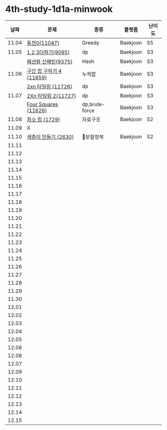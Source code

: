 # 4th-study-1d1a-minwook

| 날짜    | 문제   | 종류  | 플랫폼 | 난이도 |
|---------|--------|-------|--------|--------|
| 11.04 | [동전0(11047)](https://www.acmicpc.net/problem/11047) | Greedy | Baekjoon | S5 |
| 11.05 | [1,2,3더하기(9095)](https://www.acmicpc.net/problem/9095) | dp | Baekjoon | S3 |
|       | [패션왕 신해빈(9375)](https://www.acmicpc.net/problem/9375) | Hash | Baekjoon | S3 |
| 11.06 | [구간 합 구하기 4 (11659)](https://www.acmicpc.net/problem/11659) | 누적합 | Baekjoon | S3 |
|       | [2xn 타일링 (11726)](https://www.acmicpc.net/problem/11659) | dp | Baekjoon | S3 |
| 11.07 | [2Xn 타일링 2(11727)](https://www.acmicpc.net/problem/11727) | dp | Baekjoon | S3 |
|       | [Four Squares (11626)](https://www.acmicpc.net/problem/11626) | dp,brute-force | Baekjoon | S3 |
| 11.08 | [최소 힙 (1729)](https://www.acmicpc.net/problem/1729) | 자료구조 | Baekjoon | S2 |
| 11.09 | X |  |  |  |
| 11.10 | [색종이 만들기 (2630)](https://www.acmicpc.net/problem/2630) | 분할정복 | Baekjoon | S2 |
| 11.11 |  |  |  |  |
| 11.12 |  |  |  |  |
| 11.13 |  |  |  |  |
| 11.14 |  |  |  |  |
| 11.15 |  |  |  |  |
| 11.16 |  |  |  |  |
| 11.17 |  |  |  |  |
| 11.18 |  |  |  |  |
| 11.19 |  |  |  |  |
| 11.20 |  |  |  |  |
| 11.21 |  |  |  |  |
| 11.22 |  |  |  |  |
| 11.23 |  |  |  |  |
| 11.24 |  |  |  |  |
| 11.25 |  |  |  |  |
| 11.26 |  |  |  |  |
| 11.27 |  |  |  |  |
| 11.28 |  |  |  |  |
| 11.29 |  |  |  |  |
| 11.30 |  |  |  |  |
| 12.01 |  |  |  |  |
| 12.02 |  |  |  |  |
| 12.03 |  |  |  |  |
| 12.04 |  |  |  |  |
| 12.05 |  |  |  |  |
| 12.06 |  |  |  |  |
| 12.06 |  |  |  |  |
| 12.07 |  |  |  |  |
| 12.09 |  |  |  |  |
| 12.10 |  |  |  |  |
| 12.11 |  |  |  |  |
| 12.12 |  |  |  |  |
| 12.13 |  |  |  |  |
| 12.14 |  |  |  |  |
| 12.15 |  |  |  |  |
